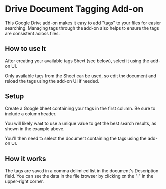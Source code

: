 # Drive Document Tagging Add-on
This Google Drive add-on makes it easy to add "tags" to your files for easier searching. Managing tags through the add-on also helps to ensure the tags are consistent across files.

## How to use it
After creating your available tags Sheet (see below), select it using the add-on UI.

Only available tags from the Sheet can be used, so edit the document and reload the tags using the add-on UI if needed.

## Setup
Create a Google Sheet containing your tags in the first column. Be sure to include a column header.

You will likely want to use a unique value to get the best search results, as shown in the example above.

You'll then need to select the document containing the tags using the add-on UI.

## How it works
The tags are saved in a comma delimited list in the document's Description field. You can see the data in the file browser by clicking on the "i" in the upper-right corner.
